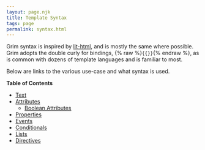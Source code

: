 ```yaml
---
layout: page.njk
title: Template Syntax
tags: page
permalink: syntax.html
---
```


Grim syntax is inspired by [lit-html](https://lit-html.polymer-project.org/), and is mostly the same where possible. Grim adopts the double curly for bindings, {% raw %}`{{}}`{% endraw %}, as is common with dozens of template languages and is familiar to most.

Below are links to the various use-case and what syntax is used.

__Table of Contents__

* [Text](./syntax-text.html)
* [Attributes](./syntax-attribute.html)
  * [Boolean Attributes](./syntax-attribute.html#boolean)
* [Properties](./syntax-property.html)
* [Events](./syntax-event.html)
* [Conditionals](./syntax-conditional.html)
* [Lists](./syntax-list.html)
* [Directives](./syntax-directive.html)